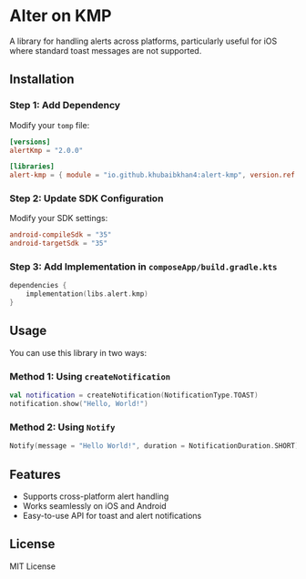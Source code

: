 # Alter on KMP

A library for handling alerts across platforms, particularly useful for iOS where standard toast messages are not supported.

## Installation

### Step 1: Add Dependency

Modify your `tomp` file:

```toml
[versions]
alertKmp = "2.0.0"

[libraries]
alert-kmp = { module = "io.github.khubaibkhan4:alert-kmp", version.ref = "alertKmp" }
```

### Step 2: Update SDK Configuration

Modify your SDK settings:

```toml
android-compileSdk = "35"
android-targetSdk = "35"
```

### Step 3: Add Implementation in `composeApp/build.gradle.kts`

```kotlin
dependencies {
    implementation(libs.alert.kmp)
}
```

## Usage

You can use this library in two ways:

### Method 1: Using `createNotification`

```kotlin
val notification = createNotification(NotificationType.TOAST)
notification.show("Hello, World!")
```

### Method 2: Using `Notify`

```kotlin
Notify(message = "Hello World!", duration = NotificationDuration.SHORT)
```

## Features

- Supports cross-platform alert handling
- Works seamlessly on iOS and Android
- Easy-to-use API for toast and alert notifications

## License
MIT License